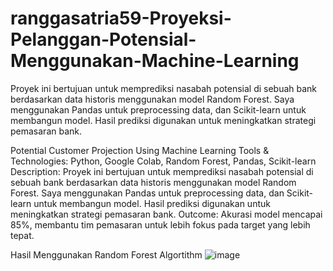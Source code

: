 # ranggasatria59-Proyeksi-Pelanggan-Potensial-Menggunakan-Machine-Learning

Proyek ini bertujuan untuk memprediksi nasabah potensial di sebuah bank berdasarkan data historis menggunakan model Random Forest. Saya menggunakan Pandas untuk preprocessing data, dan Scikit-learn untuk membangun model. Hasil prediksi digunakan untuk meningkatkan strategi pemasaran bank.

Potential Customer Projection Using Machine Learning
Tools & Technologies: Python, Google Colab, Random Forest, Pandas, Scikit-learn
Description: Proyek ini bertujuan untuk memprediksi nasabah potensial di sebuah bank berdasarkan data historis menggunakan model Random Forest. Saya menggunakan Pandas untuk preprocessing data, dan Scikit-learn untuk membangun model. Hasil prediksi digunakan untuk meningkatkan strategi pemasaran bank.
Outcome: Akurasi model mencapai 85%, membantu tim pemasaran untuk lebih fokus pada target yang lebih tepat.

Hasil Menggunakan Random Forest Algortithm
![image](https://github.com/user-attachments/assets/859a2686-66b5-440d-900c-e80f64a83e4a)


